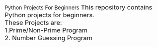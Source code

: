 <big>Python Projects For Beginners<big>
This repository contains Python projects for beginners.
<br>
These Projects are:
<br>
1.Prime/Non-Prime Program
<br> 2. Number Guessing Program
